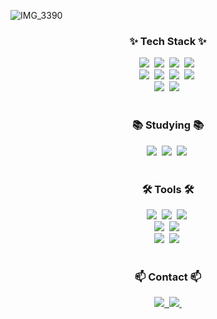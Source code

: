 <!--타이틀 부분-->
![IMG_3390](https://github.com/user-attachments/assets/60a8c2ee-d644-48c4-be51-97e3fc567968)

<!--내용 부분-->
<h3 align="center">✨ Tech Stack ✨</h3>
<div align="center">
  <img src="https://img.shields.io/badge/python-3670A0?style=for-the-badge&logo=python&logoColor=ffdd54" />&nbsp
  <img src="https://img.shields.io/badge/c-3578E5.svg?style=for-the-badge&logo=c&logoColor=white" />&nbsp
  <img src="https://img.shields.io/badge/c-sharp-1daabb.svg?style=for-the-badge&logo=c-sharp&logoColor=white" />&nbsp
  <img src="https://img.shields.io/badge/html5-E34F26.svg?style=for-the-badge&logo=html5&logoColor=white" />&nbsp
</div>

<div align="center">
  <img src="https://img.shields.io/badge/pandas-150458.svg?style=for-the-badge&logo=pandas&logoColor=white" />&nbsp
  <img src="https://img.shields.io/badge/mysql-11557c.svg?style=for-the-badge&logo=mysql&logoColor=white" />&nbsp
  <img src="https://img.shields.io/badge/numpy-4d77cf.svg?style=for-the-badge&logo=numpy&logoColor=white" />&nbsp
  <img src="https://img.shields.io/badge/kotlin-7F52FF.svg?style=for-the-badge&logo=kotlin&logoColor=white" />&nbsp
</div>

<div align="center">
   <img src="https://img.shields.io/badge/mac-OS-000000.svg?style=for-the-badge&logo=macOS&logoColor=white" />&nbsp
    <img src="https://img.shields.io/badge/windows-0078D6.svg?style=for-the-badge&logo=windows&logoColor=white" />&nbsp

</div>

<br>

<h3 align="center">📚 Studying 📚</h3>
<div align="center">
  <img src="https://img.shields.io/badge/chatbot-007ACC.svg?style=for-the-badge&logo=chatbot&logoColor=white" />&nbsp
  <img src="https://img.shields.io/badge/androidstudio-3DDC84.svg?style=for-the-badge&logo=androidstudio&logoColor=white" />&nbsp
  <img src="https://img.shields.io/badge/unity-2C2C32.svg?style=for-the-badge&logo=unity&logoColor=white" />&nbsp
</div>

<br>

<h3 align="center">🛠 Tools 🛠</h3>
<div align="center">
  <img src="https://img.shields.io/badge/git-F05033.svg?style=for-the-badge&logo=git&logoColor=white" />&nbsp
  <img src="https://img.shields.io/badge/github-181717.svg?style=for-the-badge&logo=github&logoColor=white" />&nbsp
  <img src="https://img.shields.io/badge/Notion-F3F3F3.svg?style=for-the-badge&logo=notion&logoColor=black" />&nbsp
</div>

<div align="center">
  <img src="https://img.shields.io/badge/google%20colab-FF4154?style=for-the-badge&logo=google%20colab&logoColor=white" />&nbsp
  <img src="https://img.shields.io/badge/figma-F24E1E.svg?style=for-the-badge&logo=figma&logoColor=white" />&nbsp
</div>

<div align="center">
  <img src="https://img.shields.io/badge/VSCode-2C2C32.svg?style=for-the-badge&logo=visual-studio&logoColor=22ABF3" />&nbsp
  <img src="https://img.shields.io/badge/pycharm-2C2C32.svg?style=for-the-badge&logo=pycharm&logoColor=22ABF3" />&nbsp
</div>

<br>

<h3 align="center">📫 Contact 📫</h3>
<div align="center">
  <a href="https://yu-ming.tistory.com">
    <img src="https://img.shields.io/badge/Tistory-D14836?style=for-the-badge&logo=tistory&logoColor=white"/>&nbsp
  </a>
  <a href="mailto:youmin0321@naver.com">
    <img src="https://img.shields.io/badge/youmin0321@naver.com-1EBC8F?style=for-the-badge&logo=naver&logoColor=white"/>&nbsp
  </a>
</div>

